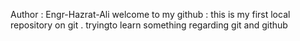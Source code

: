 Author : Engr-Hazrat-Ali
welcome to my github :
this is my first local repository on git . tryingto learn something regarding git and github
